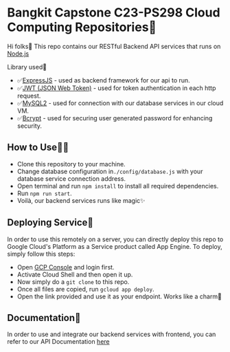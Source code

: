 # Bangkit Capstone C23-PS298 Cloud Computing Repositories🥷
Hi folks👋
This repo contains our RESTful Backend API services that runs on [Node.js](https://nodejs.org/)

Library used🧩
- ✅[ExpressJS](https://expressjs.com/) - used as backend framework for our api to run.
- ✅[JWT (JSON Web Token)](https://jwt.io/) - used for token authentication in each http request.
- ✅[MySQL2](https://www.npmjs.com/package/mysql2) - used for connection with our database services in our cloud VM.
- ✅[Bcrypt](https://www.npmjs.com/package/bcrypt) - used for securing user generated password for enhancing security.

## How to Use👨‍💻
- Clone this repository to your machine.
- Change database configuration in`./config/database.js` with your database service connection address.
- Open terminal and run `npm install` to install all required dependencies.
- Run `npm run start`.
- Voilà, our backend services runs like magic✨

## Deploying Service🚀
In order to use this remotely on a server, you can directly deploy this repo to Google Cloud's Platform as a Service product called App Engine. To deploy, simply follow this steps:
- Open [GCP Console](https://console.cloud.google.com) and login first.
- Activate Cloud Shell and then open it up.
- Now simply do a `git clone` to this repo.
- Once all files are copied, run `gcloud app deploy`.
- Open the link provided and use it as your endpoint. Works like a charm🤝

## Documentation📑
In order to use and integrate our backend services with frontend, you can refer to our API Documentation [here](https://docs.google.com/spreadsheets/d/1GCcjG5RSXkoDq9XkSQIgPpwpn7zdazr5xilzSL7uja0/edit?usp=sharing)
